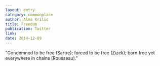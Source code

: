 ```yaml
---
layout: entry
category: commonplace
author: Alma Krilic
title: Freedom
publication: Twitter
link:
date: 2014-12-09
---
```


"Condemned to be free (Sartre); forced to be free (Zizek); born free yet everywhere in chains (Rousseau)."
